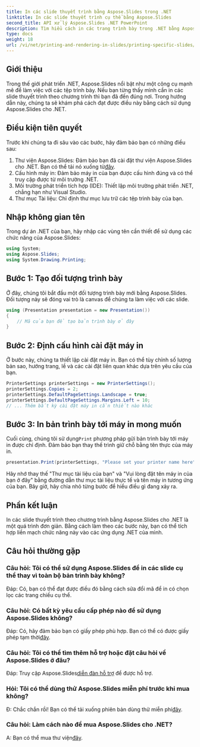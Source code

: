 ```yaml
---
title: In các slide thuyết trình bằng Aspose.Slides trong .NET
linktitle: In các slide thuyết trình cụ thể bằng Aspose.Slides
second_title: API xử lý Aspose.Slides .NET PowerPoint
description: Tìm hiểu cách in các trang trình bày trong .NET bằng Aspose.Slides. Hướng dẫn từng bước dành cho nhà phát triển. Tải xuống thư viện và bắt đầu in ngay hôm nay.
type: docs
weight: 18
url: /vi/net/printing-and-rendering-in-slides/printing-specific-slides/
---
```

## Giới thiệu
Trong thế giới phát triển .NET, Aspose.Slides nổi bật như một công cụ mạnh mẽ để làm việc với các tệp trình bày. Nếu bạn từng thấy mình cần in các slide thuyết trình theo chương trình thì bạn đã đến đúng nơi. Trong hướng dẫn này, chúng ta sẽ khám phá cách đạt được điều này bằng cách sử dụng Aspose.Slides cho .NET.
## Điều kiện tiên quyết
Trước khi chúng ta đi sâu vào các bước, hãy đảm bảo bạn có những điều sau:
1.  Thư viện Aspose.Slides: Đảm bảo bạn đã cài đặt thư viện Aspose.Slides cho .NET. Bạn có thể tải nó xuống từ[đây](https://releases.aspose.com/slides/net/).
2. Cấu hình máy in: Đảm bảo máy in của bạn được cấu hình đúng và có thể truy cập được từ môi trường .NET.
3. Môi trường phát triển tích hợp (IDE): Thiết lập môi trường phát triển .NET, chẳng hạn như Visual Studio.
4. Thư mục Tài liệu: Chỉ định thư mục lưu trữ các tệp trình bày của bạn.
## Nhập không gian tên
Trong dự án .NET của bạn, hãy nhập các vùng tên cần thiết để sử dụng các chức năng của Aspose.Slides:
```csharp
using System;
using Aspose.Slides;
using System.Drawing.Printing;
```
## Bước 1: Tạo đối tượng trình bày
Ở đây, chúng tôi bắt đầu một đối tượng trình bày mới bằng Aspose.Slides. Đối tượng này sẽ đóng vai trò là canvas để chúng ta làm việc với các slide.
```csharp
using (Presentation presentation = new Presentation())
{
    // Mã của bạn để tạo bản trình bày ở đây
}
```
## Bước 2: Định cấu hình cài đặt máy in
Ở bước này, chúng ta thiết lập cài đặt máy in. Bạn có thể tùy chỉnh số lượng bản sao, hướng trang, lề và các cài đặt liên quan khác dựa trên yêu cầu của bạn.
```csharp
PrinterSettings printerSettings = new PrinterSettings();
printerSettings.Copies = 2;
printerSettings.DefaultPageSettings.Landscape = true;
printerSettings.DefaultPageSettings.Margins.Left = 10;
// ... Thêm bất kỳ cài đặt máy in cần thiết nào khác
```
## Bước 3: In bản trình bày tới máy in mong muốn
 Cuối cùng, chúng tôi sử dụng`Print` phương pháp gửi bản trình bày tới máy in được chỉ định. Đảm bảo bạn thay thế trình giữ chỗ bằng tên thực của máy in.
```csharp
presentation.Print(printerSettings, "Please set your printer name here");
```
Hãy nhớ thay thế "Thư mục tài liệu của bạn" và "Vui lòng đặt tên máy in của bạn ở đây" bằng đường dẫn thư mục tài liệu thực tế và tên máy in tương ứng của bạn.
Bây giờ, hãy chia nhỏ từng bước để hiểu điều gì đang xảy ra.
## Phần kết luận
In các slide thuyết trình theo chương trình bằng Aspose.Slides cho .NET là một quá trình đơn giản. Bằng cách làm theo các bước này, bạn có thể tích hợp liền mạch chức năng này vào các ứng dụng .NET của mình.
## Câu hỏi thường gặp
### Câu hỏi: Tôi có thể sử dụng Aspose.Slides để in các slide cụ thể thay vì toàn bộ bản trình bày không?
Đáp: Có, bạn có thể đạt được điều đó bằng cách sửa đổi mã để in có chọn lọc các trang chiếu cụ thể.
### Câu hỏi: Có bất kỳ yêu cầu cấp phép nào để sử dụng Aspose.Slides không?
 Đáp: Có, hãy đảm bảo bạn có giấy phép phù hợp. Bạn có thể có được giấy phép tạm thời[đây](https://purchase.aspose.com/temporary-license/).
### Câu hỏi: Tôi có thể tìm thêm hỗ trợ hoặc đặt câu hỏi về Aspose.Slides ở đâu?
 Đáp: Truy cập Aspose.Slides[diễn đàn hỗ trợ](https://forum.aspose.com/c/slides/11) để được hỗ trợ.
### Hỏi: Tôi có thể dùng thử Aspose.Slides miễn phí trước khi mua không?
Đ: Chắc chắn rồi! Bạn có thể tải xuống phiên bản dùng thử miễn phí[đây](https://releases.aspose.com/).
### Câu hỏi: Làm cách nào để mua Aspose.Slides cho .NET?
 A: Bạn có thể mua thư viện[đây](https://purchase.aspose.com/buy).